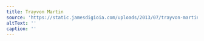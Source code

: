 ```yaml
---
title: Trayvon Martin
source: 'https://static.jamesdigioia.com/uploads/2013/07/trayvon-martin.jpg'
altText: ''
caption: ''
---
```


